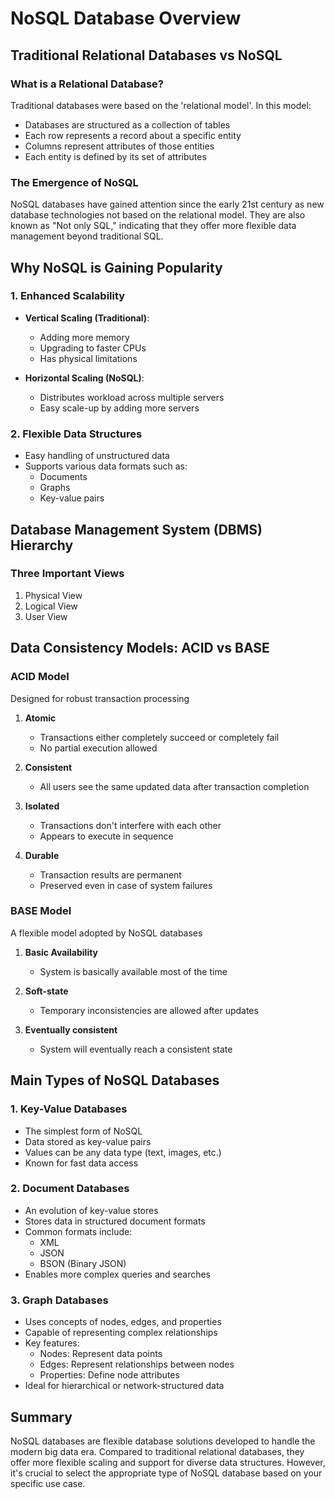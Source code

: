 # NoSQL Database Overview

## Traditional Relational Databases vs NoSQL

### What is a Relational Database?

Traditional databases were based on the 'relational model'. In this model:

- Databases are structured as a collection of tables
- Each row represents a record about a specific entity
- Columns represent attributes of those entities
- Each entity is defined by its set of attributes

### The Emergence of NoSQL

NoSQL databases have gained attention since the early 21st century as new database technologies not based on the relational model. They are also known as "Not only SQL," indicating that they offer more flexible data management beyond traditional SQL.

## Why NoSQL is Gaining Popularity

### 1. Enhanced Scalability

- **Vertical Scaling (Traditional)**:

  - Adding more memory
  - Upgrading to faster CPUs
  - Has physical limitations

- **Horizontal Scaling (NoSQL)**:
  - Distributes workload across multiple servers
  - Easy scale-up by adding more servers

### 2. Flexible Data Structures

- Easy handling of unstructured data
- Supports various data formats such as:
  - Documents
  - Graphs
  - Key-value pairs

## Database Management System (DBMS) Hierarchy

### Three Important Views

1. Physical View
2. Logical View
3. User View

## Data Consistency Models: ACID vs BASE

### ACID Model

Designed for robust transaction processing

1. **Atomic**

   - Transactions either completely succeed or completely fail
   - No partial execution allowed

2. **Consistent**

   - All users see the same updated data after transaction completion

3. **Isolated**

   - Transactions don't interfere with each other
   - Appears to execute in sequence

4. **Durable**
   - Transaction results are permanent
   - Preserved even in case of system failures

### BASE Model

A flexible model adopted by NoSQL databases

1. **Basic Availability**

   - System is basically available most of the time

2. **Soft-state**

   - Temporary inconsistencies are allowed after updates

3. **Eventually consistent**
   - System will eventually reach a consistent state

## Main Types of NoSQL Databases

### 1. Key-Value Databases

- The simplest form of NoSQL
- Data stored as key-value pairs
- Values can be any data type (text, images, etc.)
- Known for fast data access

### 2. Document Databases

- An evolution of key-value stores
- Stores data in structured document formats
- Common formats include:
  - XML
  - JSON
  - BSON (Binary JSON)
- Enables more complex queries and searches

### 3. Graph Databases

- Uses concepts of nodes, edges, and properties
- Capable of representing complex relationships
- Key features:
  - Nodes: Represent data points
  - Edges: Represent relationships between nodes
  - Properties: Define node attributes
- Ideal for hierarchical or network-structured data

## Summary

NoSQL databases are flexible database solutions developed to handle the modern big data era. Compared to traditional relational databases, they offer more flexible scaling and support for diverse data structures. However, it's crucial to select the appropriate type of NoSQL database based on your specific use case.
